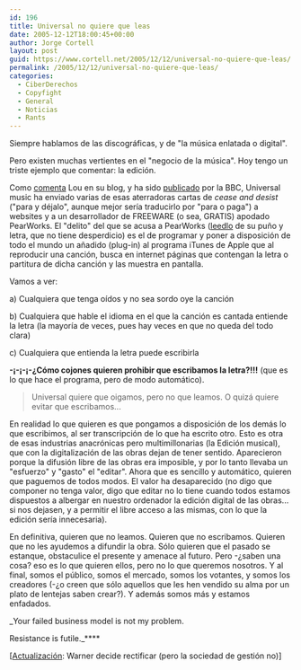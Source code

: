 ```yaml
---
id: 196
title: Universal no quiere que leas
date: 2005-12-12T18:00:45+00:00
author: Jorge Cortell
layout: post
guid: https://www.cortell.net/2005/12/12/universal-no-quiere-que-leas/
permalink: /2005/12/12/universal-no-quiere-que-leas/
categories:
  - CiberDerechos
  - Copyfight
  - General
  - Noticias
  - Rants
---
```

Siempre hablamos de las discográficas, y de "la música enlatada o digital".

Pero existen muchas vertientes en el "negocio de la música". Hoy tengo un triste ejemplo que comentar: la edición.

Como [comenta](https://loucypher.bitacoras.com/archivos/2005/12/12/mpagas-o-te-vas-a-enterar) Lou en su blog, y ha sido [publicado](https://news.bbc.co.uk/2/hi/entertainment/4508158.stm) por la BBC, Universal music ha enviado varias de esas aterradoras cartas de _cease and desist_ ("para y déjalo", aunque mejor serí­a traducirlo por "para o paga") a websites y a un desarrollador de FREEWARE (o sea, GRATIS) apodado PearWorks. El "delito" del que se acusa a PearWorks ([leedlo](https://www.pearworks.com/pages/pearLyrics.html) de su puño y letra, que no tiene desperdicio) es el de programar y poner a disposición de todo el mundo un añadido (plug-in) al programa iTunes de Apple que al reproducir una canción, busca en internet páginas que contengan la letra o partitura de dicha canción y las muestra en pantalla.

Vamos a ver:

a) Cualquiera que tenga oí­dos y no sea sordo oye la canción
  
b) Cualquiera que hable el idioma en el que la canción es cantada entiende la letra (la mayorí­a de veces, pues hay veces en que no queda del todo clara)
  
c) Cualquiera que entienda la letra puede escribirla

**-¡-¡-¡-¿Cómo cojones quieren prohibir que escribamos la letra?!!!** (que es lo que hace el programa, pero de modo automático).

> Universal quiere que oigamos, pero no que leamos. O quizá quiere evitar que escribamos...

En realidad lo que quieren es que pongamos a disposición de los demás lo que escribimos, al ser transcripción de lo que ha escrito otro. Esto es otra de esas industrias anacrónicas pero multimillonarias (la Edición musical), que con la digitalización de las obras dejan de tener sentido. Aparecieron porque la difusión libre de las obras era imposible, y por lo tanto llevaba un "esfuerzo" y "gasto" el "editar". Ahora que es sencillo y automático, quieren que paguemos de todos modos. El valor ha desaparecido (no digo que componer no tenga valor, digo que editar no lo tiene cuando todos estamos dispuestos a albergar en nuestro ordenador la edición digital de las obras... si nos dejasen, y a permitir el libre acceso a las mismas, con lo que la edición serí­a innecesaria).

En definitiva, quieren que no leamos. Quieren que no escribamos. Quieren que no les ayudemos a difundir la obra. Sólo quieren que el pasado se estanque, obstaculice el presente y amenace al futuro. Pero -¿saben una cosa? eso es lo que quieren ellos, pero no lo que queremos nosotros. Y al final, somos el público, somos el mercado, somos los votantes, y somos los creadores (-¿o creen que sólo aquellos que les hen vendido su alma por un plato de lentejas saben crear?). Y además somos más y estamos enfadados.

_Your failed business model is not my problem.
  
Resistance is futile._****

[[Actualización](https://www.cortell.net/2005/12/20/actualizacion-warner-es-inteligente-la-sociedad-de-gestion-no/): Warner decide rectificar (pero la sociedad de gestión no)]